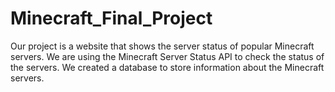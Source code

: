 # Minecraft_Final_Project

Our project is a website that shows the server status of popular Minecraft servers. We are using the Minecraft Server Status API to check the status of the servers. We created a database to store information about the Minecraft servers.